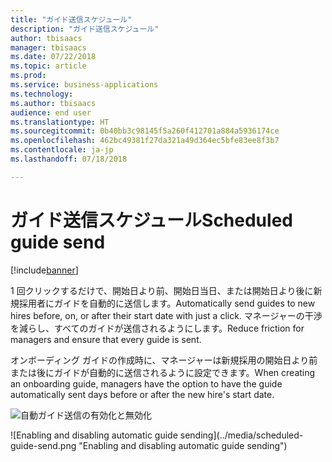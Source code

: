 ```yaml
---
title: "ガイド送信スケジュール"
description: "ガイド送信スケジュール"
author: tbisaacs
manager: tbisaacs
ms.date: 07/22/2018
ms.topic: article
ms.prod: 
ms.service: business-applications
ms.technology: 
ms.author: tbisaacs
audience: end user
ms.translationtype: HT
ms.sourcegitcommit: 0b40bb3c98145f5a260f412701a884a5936174ce
ms.openlocfilehash: 462bc49381f27da321a49d364ec5bfe83ee8f3b7
ms.contentlocale: ja-jp
ms.lasthandoff: 07/18/2018

---
```


#  <a name="scheduled-guide-send"></a><span data-ttu-id="e20ba-103">ガイド送信スケジュール</span><span class="sxs-lookup"><span data-stu-id="e20ba-103">Scheduled guide send</span></span>

[!include[banner](../../../includes/banner.md)]

<span data-ttu-id="e20ba-104">1 回クリックするだけで、開始日より前、開始日当日、または開始日より後に新規採用者にガイドを自動的に送信します。</span><span class="sxs-lookup"><span data-stu-id="e20ba-104">Automatically send guides to new hires before, on, or after their start date with just a click.</span></span> <span data-ttu-id="e20ba-105">マネージャーの干渉を減らし、すべてのガイドが送信されるようにします。</span><span class="sxs-lookup"><span data-stu-id="e20ba-105">Reduce friction for managers and ensure that every guide is sent.</span></span>

<span data-ttu-id="e20ba-106">オンボーディング ガイドの作成時に、マネージャーは新規採用の開始日より前または後にガイドが自動的に送信されるように設定できます。</span><span class="sxs-lookup"><span data-stu-id="e20ba-106">When creating an onboarding guide, managers have the option to have the guide automatically sent days before or after the new hire's start date.</span></span>

<span data-ttu-id="e20ba-107">![自動ガイド送信の有効化と無効化](../media/scheduled-guide-send.png "自動ガイド送信の有効化と無効化")
<!-- Talent_Scheduled guide send_A.PNG --></span><span class="sxs-lookup"><span data-stu-id="e20ba-107">![Enabling and disabling automatic guide sending](../media/scheduled-guide-send.png "Enabling and disabling automatic guide sending")
<!-- Talent_Scheduled guide send_A.PNG --></span></span>

<!--
# Who uses this feature  
Managers
# License required
Talent license 
# Development status
In development
# Target timeframe
- Public Preview: June
- GA: July
-->

